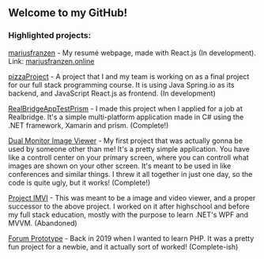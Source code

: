 ## Welcome to my GitHub!

### Highlighted projects:
[mariusfranzen](https://github.com/mariusfranzen/mariusfranzen) - My resumé webpage, made with React.js (In development). Link: [mariusfranzen.online](https://mariusfranzen.online/)

[pizzaProject](https://github.com/mariusfranzen/pizza_project) - A project that I and my team is working on as a final project for our full stack programming course. It is using Java Spring.io as its backend, and JavaScript React.js as frontend. (In development)

[RealBridgeAppTestPrism](https://github.com/mariusfranzen/RealbridgeApptestPrism) - I made this project when I applied for a job at Realbridge. It's a simple multi-platform application made in C# using the .NET framework, Xamarin and prism. (Complete!)

[Dual Monitor Image Viewer](https://github.com/mariusfranzen/DualMonitorImageViewer) - My first project that was actually gonna be used by someone other than me! It's a pretty simple application. You have like a controll center on your primary screen, where you can controll what images are shown on your other screen. It's meant to be used in like conferences and similar things. I threw it all together in just one day, so the code is quite ugly, but it works! (Complete!)

[Project IMVI](https://github.com/mariusfranzen/Project-Imvi/tree/dev) - This was meant to be a image and video viewer, and a proper successor to the above project. I worked on it after highschool and before my full stack education, mostly with the purpose to learn .NET's WPF and MVVM. (Abandoned)

[Forum Prototype](https://github.com/mariusfranzen/forumprototype/commits/master) - Back in 2019 when I wanted to learn PHP. It was a pretty fun project for a newbie, and it actually sort of worked! (Complete-ish)
